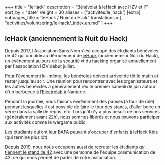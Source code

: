 +++
title = "leHack"
description = "Bénévolat à leHack avec HZV et l'"
sort_by = "date"
weight = 30
aliases = ["activités/le_hack"]
[extra]
subpages_title = "leHack / Nuid du Hack"
translations = [
    "activities/volunteering/le-hack/_index.en.md"
]
+++

## leHack (anciennement la Nuit du Hack)

Depuis 2017, l'Association Sans Nom s'est occupé des étudiants bénévoles de 42
qui ont aidé au déroulement de [leHack](https://lehack.org/) (anciennement Nuit
du Hack), un évènement autours de la sécurité et du hacking organisé
annuellement par l'association HZV début juillet.

Pour l'évènement lui-même, les bénévoles doivent arriver de tôt le matin et
rester jusqu'au soir.
Une réunion pour rencontrer avec les organisateurs et les autres bénévoles a
généralement lieu le premier samedi de juin autour d'un barbecue à
[l'Electrolab](https://www.electrolab.fr/#followUs) à Nanterre.

Pendant la journée, nous faisons évidemment des pauses (à tour de rôle) pendant
lesquelles il est possible de faire le tour des stands, d'aller boire un verre
dans la salle de repos, etc.
Lorsqu'il n'y a plus besoin de nos services (généralement avant 22h),
nous sommes libérés et nous pouvons participer aux activités comme le wargame
public.

Les étudiants qui ont leur BAFA peuvent s'occuper d'enfants à leHack Kids (qui
termine plus tôt).

Depuis 2019, nous nous occupons aussi de recruter les étudiants qui [tiennent
le stand de 42](@/activities/booth/le-hack/_index.md) avec une
personne de l'équipe communication de 42, ce qui nous permet de parler de notre
association.
